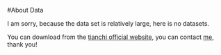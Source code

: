 #About Data

I am sorry, because the data set is relatively large, here is no datasets.

You can download from the [tianchi official website](https://tianchi.shuju.aliyun.com/competition/information.htm?spm=5176.100067.5678.2.6AWKnt&raceId=231530), you can contact [me](mailto:multitriumph92@gmail.com), thank you!
